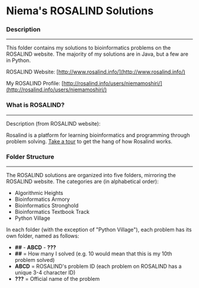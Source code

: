 # Niema's ROSALIND Solutions #

### Description
---
This folder contains my solutions to bioinformatics problems on the ROSALIND website. The majority of my solutions are in Java, but a few are in Python.

ROSALIND Website: [http://www.rosalind.info/](http://www.rosalind.info/)

My ROSALIND Profile: [http://rosalind.info/users/niemamoshiri/](http://rosalind.info/users/niemamoshiri/)

### What is ROSALIND?
---
Description (from ROSALIND website):

Rosalind is a platform for learning bioinformatics and programming through problem solving. [Take a tour](http://rosalind.info/problems/list-view/?location=bioinformatics-textbook-track) to get the hang of how Rosalind works.

### Folder Structure
---
The ROSALIND solutions are organized into five folders, mirroring the ROSALIND website. The categories are (in alphabetical order):
* Algorithmic Heights
* Bioinformatics Armory
* Bioinformatics Stronghold
* Bioinformatics Textbook Track
* Python Village

In each folder (with the exception of "Python Village"), each problem has its own folder, named as follows:
* __##__ - __ABCD__ - __???__
 * __##__ = How many I solved (e.g. 10 would mean that this is my 10th problem solved)
 * __ABCD__ = ROSALIND's problem ID (each problem on ROSALIND has a unique 3-4 character ID)
 * __???__ = Official name of the problem